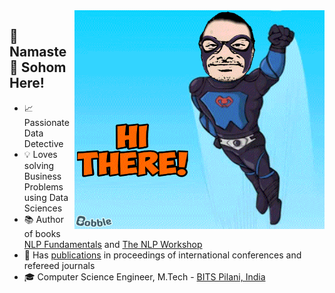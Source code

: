 <img align="right" width=400 height=350 alt="GIF" src="https://github.com/sohomghosh/sohomghosh/blob/master/Hithere21_bobble-keyboard-watermark-v5_HD_84_3096_1.gif" />

## :pray: Namaste :pray: Sohom Here!
- :chart_with_upwards_trend: Passionate Data Detective
- :bulb: Loves solving Business Problems using Data Sciences
- :books: Author of books [NLP Fundamentals](https://www.packtpub.com/in/big-data-and-business-intelligence/natural-language-processing-fundamentals) and [The NLP Workshop](https://www.packtpub.com/in/data/the-natural-language-processing-workshop-second-edition)
- :page_facing_up: Has [publications](https://scholar.google.com/citations?user=7Jm4_McAAAAJ&hl=en) in proceedings of international conferences and refereed journals
- :mortar_board: Computer Science Engineer, M.Tech - [BITS Pilani, India](http://www.bits-pilani.ac.in/)
